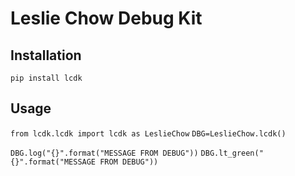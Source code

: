 # Leslie Chow Debug Kit

## Installation
`pip install lcdk`

## Usage
`from lcdk.lcdk import lcdk as LeslieChow`
`DBG=LeslieChow.lcdk()`

`DBG.log("{}".format("MESSAGE FROM DEBUG"))`
`DBG.lt_green("{}".format("MESSAGE FROM DEBUG"))`




